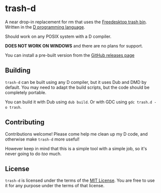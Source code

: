 # trash-d
A near drop-in replacement for rm that uses the
[Freedesktop trash bin](https://specifications.freedesktop.org/trash-spec/trashspec-latest.html).
Written in the [D programming language](https://dlang.org/).

Should work on any POSIX system with a D compiler.

**DOES NOT WORK ON WINDOWS** and there are no plans for support.

You can install a pre-built version from the
[GitHub releases page](https://github.com/rushsteve1/trash-d/releases)

## Building

`trash-d` can be built using any D compiler, but it uses Dub and DMD by default.
You may need to adapt the build scripts, but the code should be completely
portable.

You can build it with Dub using `dub build`.
Or with GDC using `gdc trash.d -o trash`.

## Contributing

Contributions welcome! Please come help me clean up my D code, and otherwise
make `trash-d` more useful!

However keep in mind that this is a simple tool with a simple job, so it's never
going to do *too* much.

## License

`trash-d` is licensed under the terms of the [MIT License](./LICENSE).
You are free to use it for any purpose under the terms of that license.
